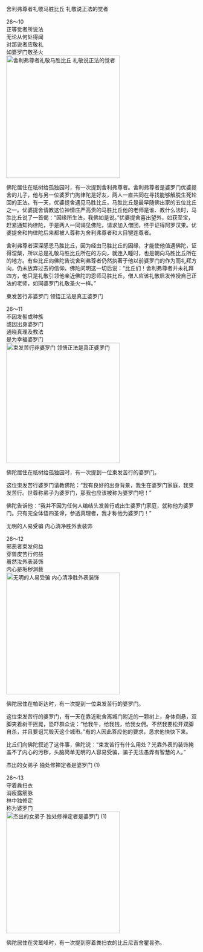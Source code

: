 舍利弗尊者礼敬马胜比丘 礼敬说正法的觉者


<div class="e2">
<div>
26～10 <br>
 正等觉者所说法<br>
 无论从何处得闻<br>
 对那说者应敬礼<br>
 如婆罗门敬圣火
</div>
<img src="images/fjj-97-1.jpg" width="300" height="324" alt="舍利弗尊者礼敬马胜比丘 礼敬说正法的觉者"/>
</div>

佛陀居住在祇树给孤独园时，有一次提到舍利弗尊者。舍利弗尊者是婆罗门优婆提舍的儿子，他与另一位婆罗门拘律陀是好友，两人一直共同在寻找能够解脱生死轮回的正法。有一天，优婆提舍遇见马胜比丘，马胜比丘是最早随佛出家的五位比丘之一。优婆提舍请教这位神情庄严高贵的马胜比丘他的老师是谁、教什么法时，马胜比丘说了一首偈：“因缘所生法，我佛如是说。”优婆提舍喜出望外，如获至宝，赶紧通知拘律陀，于是两人一同谒见佛陀，请求加入僧团，终于证得阿罗汉果。优婆提舍和拘律陀后来都被人尊称为舍利弗尊者和大目犍连尊者。

舍利弗尊者深深感恩马胜比丘，因为经由马胜比丘的因缘，才能使他值遇佛陀，证得涅槃，所以总是礼敬马胜比丘所在的方向，就连入睡时，也是朝向马胜比丘所在的地方。有些比丘向佛陀告说舍利弗尊者仍然执著于他以前婆罗门的作为而礼拜方向，仍未放弃过去的信仰。佛陀问明这一切后说：“比丘们！舍利弗尊者并未礼拜四方，他只是礼敬引领他亲近佛陀的恩师马胜比丘，僧人应该礼敬启发传授自己正法的老师，如同婆罗门礼敬圣火一样。”

束发苦行非婆罗门 领悟正法是真正婆罗门


<div class="e2">
<div>
26～11<br>
 不因发髻或种族<br>
 或因出身婆罗门<br>
 通晓真理及教法<br>
 是为幸福婆罗门
</div>
<img src="images/fjj-97-2.jpg" width="300" height="318" alt="束发苦行非婆罗门 领悟正法是真正婆罗门"/>
</div>

佛陀居住在祇树给孤独园时，有一次提到一位束发苦行的婆罗门。

这位束发苦行婆罗门请教佛陀：“我有良好的出身背景，我生在婆罗门家庭，我束发苦行。世尊称弟子为婆罗门，那我也应该被称为婆罗门吧！”

佛陀告诉他：“我并不因为任何人编结头发苦行或出生婆罗门家庭，就称他为婆罗门。只有完全体悟四圣谛，参透真理者，我才称他为婆罗门！”

无明的人易受骗 内心清净胜外表装饰


<div class="e2">
<div>
26～12<br>
 邪恶者束发何益<br>
 穿兽皮苦行何益<br>
 虽然汝外表装饰<br>
 内心是垢秽渊薮
</div>
<img src="images/fjj-97-3.jpg" width="300" height="322" alt="无明的人易受骗 内心清净胜外表装饰"/>
</div>

佛陀居住在帕哥达时，有一次提到一位束发苦行的婆罗门。

这位束发苦行的婆罗门，有一天在靠近毗舍离城门附近的一颗树上，身体倒悬，双脚夹着树干摇晃，恐吓群众说：“给我牛，给我钱，给我女佣。不然我要松开双脚自杀，并且要诅咒毁灭这个城市。”有的人因此答应他的要求，恳求他快快下来。

比丘们向佛陀叙述了这件事，佛陀说：“束发苦行有什么用处？光靠外表的装饰掩盖不了内心的污秽，头脑简单无明的人容易受骗，骗子无法愚弄有智慧的人。”

杰出的女弟子 独处修禅定者是婆罗门 (1)


<div class="e2">
<div>
26～13<br>
 守着粪扫衣<br>
 消瘦露筋脉<br>
 林中独修定<br>
 称为婆罗门
</div>
<img src="images/fjj-97-4.jpg" width="300" height="322" alt="杰出的女弟子 独处修禅定者是婆罗门 (1)"/>
</div>

佛陀居住在灵鹫峰时，有一次提到穿着粪扫衣的比丘尼吉舍瞿昙弥。
